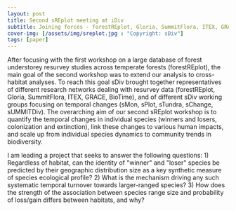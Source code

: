 ```yaml
---
layout: post
title: Second sREplot meeting at iDiv
subtitle: Joining forces - forestREplot, Gloria, SummitFlora, ITEX, GRACE and BioTime
cover-img: [/assets/img/sreplot.jpg : "Copyright: sDiv"]
tags: [paper]
---
```



After focusing with the first workshop on a large database of forest understorey resurvey studies across temperate forests (forestREplot), the
main goal of the second workshop was to extend our analysis to cross-habitat analyses. To reach this goal sDiv brought together representatives 
of different research networks dealing with resurvey data (forestREplot, Gloria, SummitFlora, ITEX, GRACE, BioTime), and of different sDiv working groups
focusing on temporal changes (sMon, sPlot, sTundra, sChange, sUMMITDiv). The overarching aim of our second sREplot workshop is to quantify the temporal 
changes in individual species (winners and losers, colonization and extinction), link these changes to various human impacts, and scale up from
individual species dynamics to community trends in biodiversity.

I am leading a project that seeks to answer the following questions: 1) Regardless of habitat, can the identity of "winner" and "loser" species be predicted by their geographic distribution size as a key synthetic measure of species ecological profile? 2) What is the mechanism driving any such systematic temporal turnover towards larger-ranged species? 3) How does the strength of the association between species range size and probability of loss/gain differs between habitats, and why?

